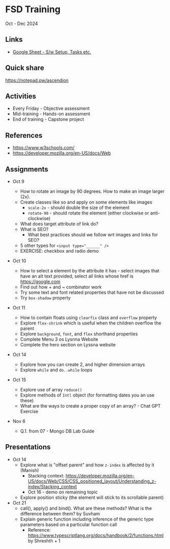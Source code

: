 # FSD Training
Oct - Dec 2024

## Links
- [Google Sheet - S/w Setup, Tasks etc.](https://docs.google.com/spreadsheets/d/1cN22RSg9QZIKSnJjBJODqq8zosfNIeFyD40hoiAzppU/edit?usp=sharing)

## Quick share
https://notepad.pw/ascendion

## Activities
- Every Friday - Objective assessment
- Mid-training - Hands-on assessment
- End of training - Capstone project

## References
- https://www.w3schools.com/
- https://developer.mozilla.org/en-US/docs/Web

## Assignments
- Oct 9
    - How to rotate an image by 90 degrees. How to make an image larger (2x).
    - Create classes like so and apply on some elements like images
        - `scale-2x` - should double the size of the element
        - `rotate-90` - should rotate the element (either clockwise or anti-clockwise)
    - What does target attribute of link do?
    - What is SEO?
        - What best practices should we follow wrt images and links for SEO?
    - 5 other types for `<input type="______" />`
    - EXERCISE: checkbox and radio demo

- Oct 10
    - How to select a element by the attribute it has - select images that have an alt text provided, select all links whose href is https://google.com
    - Find out how + and ~ combinator work
    - Try some text and font related properties that have not be discussed
    - Try `box-shadow` property

- Oct 11
    - How to contain floats using `clearfix` class and `overflow` property
    - Explore `flex-shrink` which is useful when the children overflow the parent
    - Explore `background`, `font`, and `flex` shorthand properties
    - Complete Menu 3 os Lysnna Website
    - Complete the hero section on Lyssna website

- Oct 14
    - Explore how you can create 2, and higher dimension arrays
    - Explore `while` and `do..while` loops

- Oct 15
    - Explore use of array `reduce()`
    - Explore methods of `Intl` object (for formatting dates you an use these)
    - What are the ways to create a proper copy of an array? - Chat GPT Exercise

- Nov 6
    - Q.1. from 07 - Mongo DB Lab Guide

## Presentations
- Oct 14
    - Explore what is "offset parent" and how `z-index` is affected by it (Manish)
        - Stacking context: https://developer.mozilla.org/en-US/docs/Web/CSS/CSS_positioned_layout/Understanding_z-index/Stacking_context
        - Oct 16 - demo on remaining topic
    - Explore position sticky (the element will stick to its scrollable parent)
- Oct 21
    - call(), apply() and bind(). What are these methods? What is the difference between them? by Suvham
    - Explain generic function including inference of the generic type parameters based on a particular function call
        - Reference: https://www.typescriptlang.org/docs/handbook/2/functions.html by Shreshth + 1